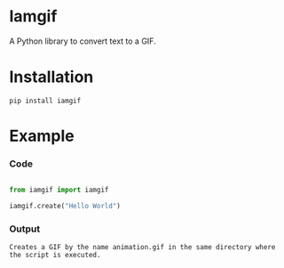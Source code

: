 
Iamgif
====

A Python library to convert text to a GIF.


Installation
============

```
pip install iamgif
```


Example
=======

### Code

```python

from iamgif import iamgif

iamgif.create("Hello World")
```    
   
### Output

```
Creates a GIF by the name animation.gif in the same directory where the script is executed.
```